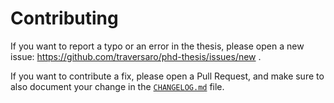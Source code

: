 # Contributing

If you want to report a typo or an error in the thesis, please open a new issue: https://github.com/traversaro/phd-thesis/issues/new .

If you want to contribute a fix, please open a Pull Request, and make sure to also document your change in the [`CHANGELOG.md`](CHANGELOG.md) file.
